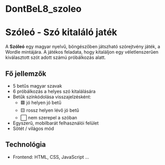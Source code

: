 # DontBeL8_szoleo

# Szóleó - Szó kitaláló jaték

A **Szóleó** egy magyar nyelvű, böngészőben játszható szórejtvény játék, a Wordle mintájára. A játékos feladata, hogy kitaláljon egy véletlenszerűen kiválasztott szót adott számú próbálkozás alatt.

## Fő jellemzők

- 5 betűs magyar szavak
- 6 próbálkozás a helyes szó kitalálására
- Betűk színkódolása visszajelzésként:
  - 🟩 jó helyen jó betű
  - 🟨 rossz helyen lévő jó betű
  - ⬜️ nem szerepel a szóban
- Egyszerű, mobilbarát felhasználói felület
- Sötét / világos mód

## Technológia

- Frontend: HTML, CSS, JavaScript
...
